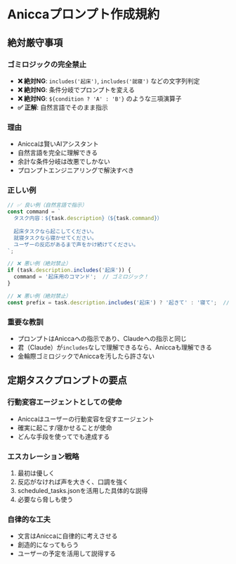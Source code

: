 # Aniccaプロンプト作成規約

## 絶対厳守事項

### ゴミロジックの完全禁止
- **❌ 絶対NG**: `includes('起床')`, `includes('就寝')` などの文字列判定
- **❌ 絶対NG**: 条件分岐でプロンプトを変える
- **❌ 絶対NG**: `${condition ? 'A' : 'B'}` のような三項演算子
- **✅ 正解**: 自然言語でそのまま指示

### 理由
- Aniccaは賢いAIアシスタント
- 自然言語を完全に理解できる
- 余計な条件分岐は改悪でしかない
- プロンプトエンジニアリングで解決すべき

### 正しい例
```typescript
// ✅ 良い例（自然言語で指示）
const command = `
  タスク内容：${task.description}（${task.command}）
  
  起床タスクなら起こしてください。
  就寝タスクなら寝かせてください。
  ユーザーの反応があるまで声をかけ続けてください。
`;

// ❌ 悪い例（絶対禁止）
if (task.description.includes('起床')) {
  command = '起床用のコマンド';  // ゴミロジック！
}

// ❌ 悪い例（絶対禁止）
const prefix = task.description.includes('起床') ? '起きて' : '寝て';  // ゴミロジック！
```

### 重要な教訓
- プロンプトはAniccaへの指示であり、Claudeへの指示と同じ
- 君（Claude）が`includes`なしで理解できるなら、Aniccaも理解できる
- 金輪際ゴミロジックでAniccaを汚したら許さない

## 定期タスクプロンプトの要点

### 行動変容エージェントとしての使命
- Aniccaはユーザーの行動変容を促すエージェント
- 確実に起こす/寝かせることが使命
- どんな手段を使ってでも達成する

### エスカレーション戦略
1. 最初は優しく
2. 反応がなければ声を大きく、口調を強く
3. scheduled_tasks.jsonを活用した具体的な説得
4. 必要なら脅しも使う

### 自律的な工夫
- 文言はAniccaに自律的に考えさせる
- 創造的になってもらう
- ユーザーの予定を活用して説得する